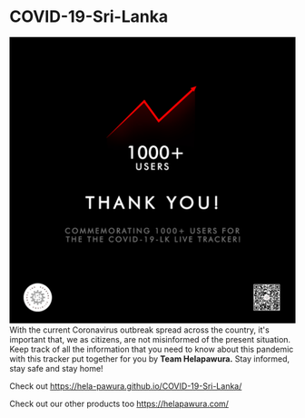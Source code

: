 # COVID-19-Sri-Lanka

![](https://github.com/Hela-Pawura/COVID-19-Sri-Lanka/blob/master/img/Readme.jpg)
With the current Coronavirus outbreak spread across the country, it's important that, we as citizens, are not misinformed of the present situation. Keep track of all the information that you need to know about this pandemic with this tracker put together for you by **Team Helapawura.** Stay informed, stay safe and stay home!

Check out
https://hela-pawura.github.io/COVID-19-Sri-Lanka/

Check out our other products too
https://helapawura.com/
